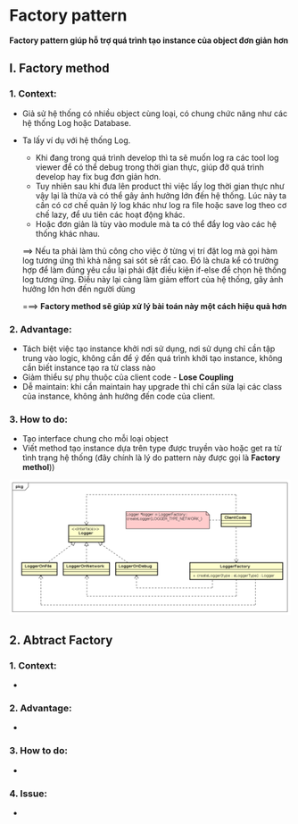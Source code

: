 # Factory pattern

__Factory pattern giúp hỗ trợ quá trình tạo instance của object đơn giản hơn__

## I. Factory method

### 1. Context:
- Giả sử hệ thống có nhiều object cùng loại, có chung chức năng như các hệ thống Log hoặc Database.
- Ta lấy ví dụ với hệ thống Log.
  - Khi đang trong quá trình develop thì ta sẽ muốn log ra các tool log viewer để có thể debug trong thời gian thực, giúp đỡ quá trình develop hay fix bug đơn giản hơn.
  - Tuy nhiên sau khi đưa lên product thì việc lấy log thời gian thực như vậy lại là thừa và có thể gây ảnh hưởng lớn đến hệ thống. Lúc này ta cần có cơ chế quản lý log khác như log ra file hoặc save log theo cơ chế lazy, để ưu tiên các hoạt động khác.
  - Hoặc đơn giản là tùy vào module mà ta có thể đẩy log vào các hệ thống khác nhau.

  ==> Nếu ta phải làm thủ công cho việc ở từng vị trí đặt log mà gọi hàm log tương ứng thì khả năng sai sót sẽ rất cao. Đó là chưa kể có trường hợp để làm đúng yêu cầu lại phải đặt điều kiện if-else để chọn hệ thống log tương ứng. Điều này lại càng làm giảm effort của hệ thống, gây ảnh hưởng lớn hơn đến người dùng

  ===> __Factory method sẽ giúp xử lý bài toán này một cách hiệu quả hơn__

### 2. Advantage:
- Tách biệt việc tạo instance khởi nơi sử dụng, nơi sử dụng chỉ cần tập trung vào logic, không cần để ý đến quá trình khởi tạo instance, không cần biết instance tạo ra từ class nào
- Giảm thiểu sự phụ thuộc của client code - __Lose Coupling__
- Dễ maintain: khi cần maintain hay upgrade thì chỉ cần sửa lại các class của instance, không ảnh hưởng đến code của client.
### 3. How to do:
- Tạo interface chung cho mỗi loại object
- Viết method tạo instance dựa trên type được truyền vào hoặc get ra từ tình trạng hệ thống (đây chính là lý do pattern này được gọi là __Factory methol__))

![](FactoryMethod.png)

## 2. Abtract Factory

### 1. Context:
- 

### 2. Advantage:
- 
### 3. How to do:
- 

### 4. Issue:
- 